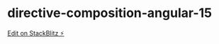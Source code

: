 # directive-composition-angular-15

[Edit on StackBlitz ⚡️](https://stackblitz.com/edit/angular-ivy-tx7sr2)